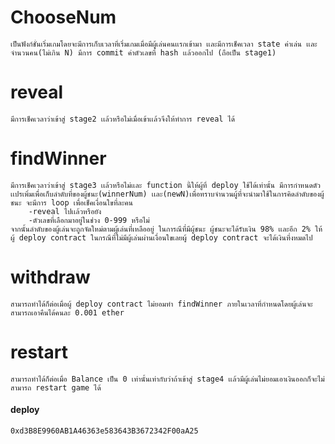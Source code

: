 # ChooseNum
    เป็นฟังก์ชั่นเริ่มเกมโดยจะมีการเก็บเวลาที่เริ่มเกมเมื่อมีผู้เล่นคนเเรกเข้ามา เเละมีการเช็คเวลา state ค่าเล่น เเละจำนวนคน(ไม่เกิน N) มีการ commit ค่าตัวเลขที่ hash เเล้วออกไป (ถือเป็น stage1)
# reveal
    มีการเช็คเวลาว่าเข้าสู่ stage2 เเล้วหรือไม่เมื่อเข้าเเล้วจึงให้ทำการ reveal ได้
# findWinner
    มีการเช็คเวลาว่าเข้าสู่ stage3 เเล้วหรือไม่เเละ function นี้ให้ผู้ที่ deploy ใช้ได้เท่านั้น มีการกำหนดตัวเเปรเพิ่มเพื่อเก็บลำดับที่ของผู้ชนะ(winnerNum) เเละ(newN)เพื่อทราบจำนวนผู้ที่จะนำมาใช้ในการคิดลำดับของผู้ชนะ จะมีการ loop เพื่อเช็คเงื่อนใขที่ละคน 
        -reveal ไปเเล้วหรือยัง
        -ตัวเลขที่เลือกมาอยู่ในช่วง 0-999 หรือไม่
    จากนั้นลำดับของผู้เล่นจะถูกจัดใหม่ตามผู้เล่นที่เหลืออยู่ ในการณีที่มีผู้ชนะ ผู้ชนะจะได้รับเงิน 98% เเละอีก 2% ให้ผู้ deploy contract ในกรณีที่ไม่มีผู้เล่นผ่านเงื่อนใขเลยผู้ deploy contract จะได้เงินที่งหมดไป
# withdraw 
    สามารถทำได้ก็ต่อเมื่อผู้ deploy contract ไม่ยอมทำ findWinner ภายในเวลาที่กำหนดโดยผู้เล่นจะสามารถเอาคืนได้คนละ 0.001 ether
# restart
    สามารถทำได้ก็ต่อเมื่อ Balance เป็น 0 เท่านั้นเท่ากับว่าถ้าเข้าสู่ stage4 เเล้วมีผู้เล่นไม่ยอมเอาเงินออกก็จะไม่สามารถ restart game ได้
#### deploy
    0xd3B8E9960AB1A46363e583643B3672342F00aA25